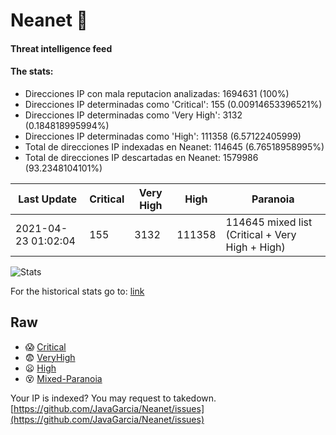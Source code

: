 # Neanet :hocho:
#### Threat intelligence feed
#### The stats:

- Direcciones IP con mala reputacion analizadas: 1694631 (100%)
- Direcciones IP determinadas como 'Critical':  155 (0.00914653396521%)
- Direcciones IP determinadas como 'Very High':  3132 (0.184818995994%)
- Direcciones IP determinadas como 'High':  111358 (6.57122405999)
- Total de direcciones IP indexadas en Neanet:  114645 (6.76518958995%)
- Total de direcciones IP descartadas en Neanet:  1579986 (93.2348104101%)

| Last Update | Critical | Very High | High | Paranoia |
| --- | --- | --- | --- | --- |
| 2021-04-23 01:02:04 | 155 | 3132 | 111358 | 114645 mixed list (Critical + Very High + High)|

![Stats](https://docs.google.com/spreadsheets/d/e/2PACX-1vSnaNMIXVabIpDJjufMlzH7poXnshF3mgd8Is1g9ytUEzVsP5my4Trn8f-xkoLLQ38xpL3HtmUexLo6/pubchart?oid=501124687&format=image)

For the historical stats go to: [link](/stats.csv)
## Raw
- :scream: [Critical](https://raw.githubusercontent.com/JavaGarcia/Neanet/master/blacklists/neanet_critical.txt)
- :fearful: [VeryHigh](https://raw.githubusercontent.com/JavaGarcia/Neanet/master/blacklists/neanet_veryHigh.txtt)
- :frowning: [High](https://raw.githubusercontent.com/JavaGarcia/Neanet/master/blacklists/neanet_high.txt)
- :dizzy_face: [Mixed-Paranoia](https://raw.githubusercontent.com/JavaGarcia/Neanet/master/blacklists/neanet_all.txt)


Your IP is indexed? You may request to takedown. [https://github.com/JavaGarcia/Neanet/issues](https://github.com/JavaGarcia/Neanet/issues)




























































































































































































































































































































































































































































































































































































































































































































































































































































































































































































































































































































































































































































































































































































































































































































































































































































































































































































































































































































































































































































































































































































































































































































































































































































































































































































































































































































































































































































































































































































































































































































































































































































































































































































































































































































































































































































































































































































































































































































































































































































































































































































































































































































































































































































































































































































































































































































































































































































































































































































































































































































































































































































































































































































































































































































































































































































































































































































































































































































































































































